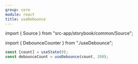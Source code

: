 ```yaml
---
group: core
module: react
title: useDebounce
---
```


import { Source } from "src-app/storybook/common/Source";

import { DebounceCounter } from "./useDebounce";

<DebounceCounter />

```jsx
const [count] = useState(0);
const debounceCount = useDebounce(count, 200);
```

<Source path="src-core/react/useDebounce.ts" />
